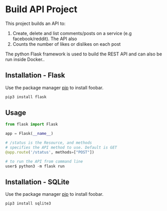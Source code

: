 # Build API Project

This project builds an API to:
1. Create, delete and list comments/posts on a service (e.g facebook/reddit). The API also 
2. Counts the number of likes or dislikes on each post

The python Flask framework is used to build the REST API and can also be run inside Docker.. 

## Installation - Flask

Use the package manager [pip](https://pip.pypa.io/en/stable/) to install foobar.

```bash
pip3 install flask
```

## Usage

```python
from flask import Flask

app = Flask(__name__)

# /status is the Resource, and methods 
# specifies the API method to use. Default is GET
@app.route('/status', methods=["POST"])

# to run the API from command line
user$ python3 -m flask run

```

## Installation - SQLite

Use the package manager [pip](https://pip.pypa.io/en/stable/) to install foobar.

```bash
pip3 install sqlite3
